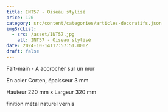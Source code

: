 ```yaml
---
title: INT57 - Oiseau stylisé
price: 120
category: src/content/categories/articles-decoratifs.json
imgSrcList:
  - src: /asset/INT57.jpg
    alt: INT57 - Oiseau stylisé
date: 2024-10-14T17:57:51.000Z
draft: false
---
```


Fait-main - A accrocher sur un mur

En acier Corten, épaisseur 3 mm

Hauteur 220 mm x Largeur 320 mm

finition métal naturel vernis

